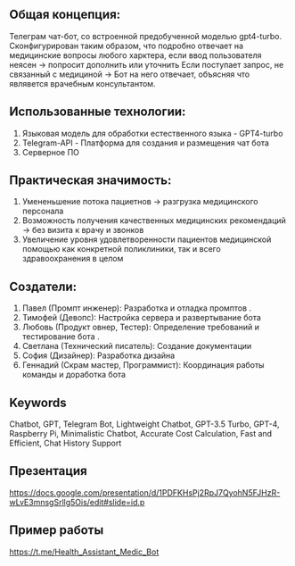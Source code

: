 ## Общая концепция:
Телеграм чат-бот, со встроенной предобученной моделью gpt4-turbo. Сконфигурирован таким образом, что подробно отвечает на медицинские вопросы любого харктера, если ввод пользователя неясен -> попросит дополнить или уточнить
Если поступает запрос, не связанный с медициной -> Бот на него отвечает, объясняя что являвется врачебным консультантом.

## Использованные технологии:
1. Языковая модель для обработки естественного языка - GPT4-turbo
2. Telegram-API - Платформа для создания и размещения чат бота
3. Серверное ПО

## Практическая значимость:
1. Умененьшение потока пациетнов -> разгрузка медицинского персонала
2. Возможность получения качественных медицинских рекомендаций -> без визита к врачу и звонков
3. Увеличение уровня удовлетворенности пациентов медицинской помощью как конкретной поликлиники, так и всего здравоохранения в целом

## Создатели:
1. Павел (Промпт инженер): Разработка и отладка промптов .
2. Тимофей (Девопс): Настройка сервера и развертывание бота
3. Любовь (Продукт овнер, Тестер): Определение требований и тестирование
бота .
4. Светлана (Технический писатель): Создание документации
5. София (Дизайнер): Разработка дизайна
6. Геннадий (Скрам мастер, Программист): Координация работы команды и
доработка бота

## Keywords
Chatbot, GPT, Telegram Bot, Lightweight Chatbot, GPT-3.5 Turbo, GPT-4, Raspberry Pi, Minimalistic Chatbot, Accurate Cost Calculation, Fast and Efficient, Chat History Support
## Презентация
https://docs.google.com/presentation/d/1PDFKHsPj2RpJ7QyohN5FJHzR-wLvE3mnsgSrllg5Ois/edit#slide=id.p

## Пример работы
https://t.me/Health_Assistant_Medic_Bot


